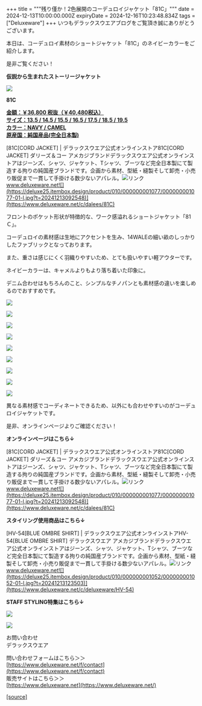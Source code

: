 +++
title = """残り僅か！2色展開のコーデュロイジャケット「81C」"""
date = 2024-12-13T10:00:00.000Z
expiryDate = 2024-12-16T10:23:48.834Z
tags = ["Deluxeware"]
+++
いつもデラックスウエアブログをご覧頂き誠にありがとうございます。

本日は、コーデュロイ素材のショートジャケット「81C」のネイビーカラーをご紹介します。

是非ご覧ください！

**仮説から生まれたストーリージャケット**

**[![](https://stat.ameba.jp/user_images/20241213/14/deluxeware/41/34/j/o1199159815520989425.jpg)](https://stat.ameba.jp/user_images/20241213/14/deluxeware/41/34/j/o1199159815520989425.jpg)**

**81C**

**[金額：￥36,800 税抜（￥40,480税込）](https://www.deluxeware.net/c/dalees/81C)  
[サイズ：13.5 / 14.5 / 15.5 / 16.5 / 17.5 / 18.5 / 19.5](https://www.deluxeware.net/c/dalees/81C)  
[カラー：NAVY / CAMEL](https://www.deluxeware.net/c/dalees/81C)  
[原産国：純国産品(完全日本製)](https://www.deluxeware.net/c/dalees/81C)**

[81C\[CORD JACKET\] | デラックスウエア公式オンラインストア81C\[CORD JACKET\] ダリーズ＆コー アメカジブランドデラックスウエア公式オンラインストアはジーンズ、シャツ、ジャケット、Tシャツ、ブーツなど完全日本製にて製造する拘りの純国産ブランドです。企画から素材、型紙・縫製そして卸売・小売り販促まで一貫して手掛ける数少ないアパレル。![リンク](https://c.stat100.ameba.jp/ameblo/symbols/v3.20.0/svg/gray/editor_link.svg)www.deluxeware.net![](https://deluxe25.itembox.design/product/010/000000001077/000000001077-01-l.jpg?t=20241213092548)](https://www.deluxeware.net/c/dalees/81C)

フロントのポケット形状が特徴的な、ワーク感溢れるショートジャケット「81Ｃ」。

コーデュロイの素材感は生地にアクセントを生み、14WALEの細い畝のしっかりしたファブリックとなっております。

また、重さは感じにくく羽織りやすいため、とても扱いやすい軽アウターです。

ネイビーカラーは、キャメルよりもより落ち着いた印象に。

デニム合わせはもちろんのこと、シンプルなチノパンとも素材感の違いを楽しめるのでおすすめです。

[![](https://stat.ameba.jp/user_images/20241213/11/deluxeware/99/67/j/o1199159815520947043.jpg)](https://stat.ameba.jp/user_images/20241213/11/deluxeware/99/67/j/o1199159815520947043.jpg)

[![](https://stat.ameba.jp/user_images/20241213/11/deluxeware/47/16/j/o1199159815520947041.jpg)](https://stat.ameba.jp/user_images/20241213/11/deluxeware/47/16/j/o1199159815520947041.jpg)

[![](https://stat.ameba.jp/user_images/20241213/11/deluxeware/13/4e/j/o1199159815520947044.jpg)](https://stat.ameba.jp/user_images/20241213/11/deluxeware/13/4e/j/o1199159815520947044.jpg)

[![](https://stat.ameba.jp/user_images/20241213/11/deluxeware/25/f0/j/o1199159815520947046.jpg)](https://stat.ameba.jp/user_images/20241213/11/deluxeware/25/f0/j/o1199159815520947046.jpg)

[![](https://stat.ameba.jp/user_images/20241213/14/deluxeware/41/34/j/o1199159815520989425.jpg)](https://stat.ameba.jp/user_images/20241213/14/deluxeware/41/34/j/o1199159815520989425.jpg)

[![](https://stat.ameba.jp/user_images/20241213/14/deluxeware/2b/8f/j/o1199159815520989427.jpg)](https://stat.ameba.jp/user_images/20241213/14/deluxeware/2b/8f/j/o1199159815520989427.jpg)

[![](https://stat.ameba.jp/user_images/20241213/16/deluxeware/da/03/j/o0800100015521020565.jpg)](https://stat.ameba.jp/user_images/20241213/16/deluxeware/da/03/j/o0800100015521020565.jpg)

![](https://deluxe25.itembox.design/product/010/000000001077/000000001077-02-l.jpg?t=20241213092548)

![](https://deluxe25.itembox.design/product/010/000000001077/000000001077-03-l.jpg?t=20241213092548)

異なる素材感でコーディネートできるため、以外にも合わせやすいのがコーデュロイジャケットです。

是非、オンラインページよりご確認ください！

**オンラインページはこちら↓**

[81C\[CORD JACKET\] | デラックスウエア公式オンラインストア81C\[CORD JACKET\] ダリーズ＆コー アメカジブランドデラックスウエア公式オンラインストアはジーンズ、シャツ、ジャケット、Tシャツ、ブーツなど完全日本製にて製造する拘りの純国産ブランドです。企画から素材、型紙・縫製そして卸売・小売り販促まで一貫して手掛ける数少ないアパレル。![リンク](https://c.stat100.ameba.jp/ameblo/symbols/v3.20.0/svg/gray/editor_link.svg)www.deluxeware.net![](https://deluxe25.itembox.design/product/010/000000001077/000000001077-01-l.jpg?t=20241213092548)](https://www.deluxeware.net/c/dalees/81C)

**スタイリング使用商品はこちら↓**

[HV-54\[BLUE OMBRE SHIRT\] | デラックスウエア公式オンラインストアHV-54\[BLUE OMBRE SHIRT\] デラックスウエア アメカジブランドデラックスウエア公式オンラインストアはジーンズ、シャツ、ジャケット、Tシャツ、ブーツなど完全日本製にて製造する拘りの純国産ブランドです。企画から素材、型紙・縫製そして卸売・小売り販促まで一貫して手掛ける数少ないアパレル。![リンク](https://c.stat100.ameba.jp/ameblo/symbols/v3.20.0/svg/gray/editor_link.svg)www.deluxeware.net![](https://deluxe25.itembox.design/product/010/000000001052/000000001052-01-l.jpg?t=20241213123503)](https://www.deluxeware.net/c/deluxeware/HV-54)

**STAFF STYLING特集はこちら↓**

[![](https://stat.ameba.jp/user_images/20241205/11/deluxeware/42/a2/j/o1200050015517935293.jpg?caw=800)](https://www.deluxeware.net/f/styling)

[![](https://stat.ameba.jp/user_images/20240315/15/deluxeware/04/7f/j/o0800026015413271803.jpg?caw=800)](https://www.instagram.com/deluxeware/?hl=ja)

お問い合わせ  
デラックスウエア

問い合わせフォームはこちら＞＞  
[https://www.deluxeware.net/f/contact](https://www.deluxeware.net/f/contact)  
販売サイトはこちら＞＞  
[https://www.deluxeware.net](https://www.deluxeware.net/)

[[source]](https://ameblo.jp/deluxeware/entry-12878480158.html)
